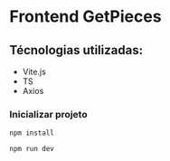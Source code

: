 # Frontend GetPieces

## Técnologias utilizadas:
- Vite.js
- TS
- Axios

### Inicializar projeto

```
npm install
```

```
npm run dev
```


